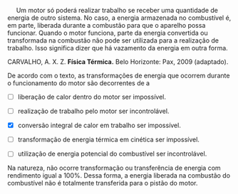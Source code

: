 

     Um motor só poderá realizar trabalho se receber uma quantidade de energia de outro sistema. No caso, a energia armazenada no combustível é, em parte, liberada durante a combustão para que o aparelho possa funcionar. Quando o motor funciona, parte da energia convertida ou transformada na combustão não pode ser utilizada para a realização de trabalho. Isso significa dizer que há vazamento da energia em outra forma.

CARVALHO, A. X. Z. **Física Térmica.** Belo Horizonte: Pax, 2009 (adaptado).

De acordo com o texto, as transformações de energia que ocorrem durante o funcionamento do motor são decorrentes de a



- [ ] liberação de calor dentro do motor ser impossível.
- [ ] realização de trabalho pelo motor ser incontrolável.
- [x] conversão integral de calor em trabalho ser impossível.
- [ ] transformação de energia térmica em cinética ser impossível.
- [ ] utilização de energia potencial do combustível ser incontrolável.


Na natureza, não ocorre transformação ou transferência de energia com rendimento igual a 100%. Dessa forma, a energia liberada na combustão do combustível não é totalmente transferida para o pistão do motor.
